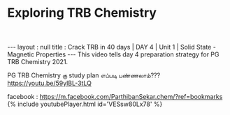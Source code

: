 <h1>Exploring TRB Chemistry</h1><br><br>---
layout : null
title : Crack TRB in 40 days | DAY 4 | Unit 1 | Solid State - Magnetic Properties
---
This video tells day 4 preparation strategy for PG TRB Chemistry 2021.

PG TRB Chemistry கு study plan எப்படி பண்ணலாம்??? 
https://youtu.be/59ylBL-3tLQ

facebook : https://m.facebook.com/ParthibanSekar.chem/?ref=bookmarks
{% include youtubePlayer.html id='VESsw80Lx78' %}<br>